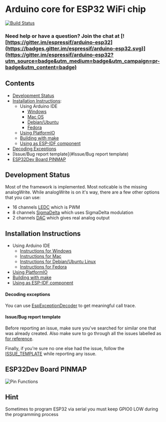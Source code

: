 # Arduino core for ESP32 WiFi chip

[![Build Status](https://travis-ci.org/espressif/arduino-esp32.svg?branch=master)](https://travis-ci.org/espressif/arduino-esp32)

### Need help or have a question? Join the chat at [![https://gitter.im/espressif/arduino-esp32](https://badges.gitter.im/espressif/arduino-esp32.svg)](https://gitter.im/espressif/arduino-esp32?utm_source=badge&utm_medium=badge&utm_campaign=pr-badge&utm_content=badge)

## Contents
- [Development Status](#development-status)
- [Installation Instructions](#installation-instructions):
  + Using Arduino IDE
    + [Windows](https://github.com/espressif/arduino-esp32/blob/master/doc/arduino-ide/windows.md)
    + [Mac OS](https://github.com/espressif/arduino-esp32/blob/master/doc/arduino-ide/mac.md)
    + [Debian/Ubuntu](https://github.com/espressif/arduino-esp32/blob/master/doc/arduino-ide/debian_ubuntu.md)
    + [Fedora](https://github.com/espressif/arduino-esp32/blob/master/doc/arduino-ide/fedora.md)
  + [Using PlatformIO](doc/platformio.md)
  + [Building with make](doc/make.md)
  + [Using as ESP-IDF component](doc/esp-idf_component.md)
- [Decoding Exceptions](#decoding-exceptions)
- [Issue/Bug report template](#Issue/Bug report template)
- [ESP32Dev Board PINMAP](#esp32dev-board-pinmap)

## Development Status
Most of the framework is implemented. Most noticable is the missing analogWrite. While analogWrite is on it's way, there are a few other options that you can use:
- 16 channels [LEDC](https://github.com/espressif/arduino-esp32/blob/master/cores/esp32/esp32-hal-ledc.h) which is PWM
- 8 channels [SigmaDelta](https://github.com/espressif/arduino-esp32/blob/master/cores/esp32/esp32-hal-sigmadelta.h) which uses SigmaDelta modulation
- 2 channels [DAC](https://github.com/espressif/arduino-esp32/blob/master/cores/esp32/esp32-hal-dac.h) which gives real analog output

## Installation Instructions

- Using Arduino IDE
  + [Instructions for Windows](doc/arduino-ide/windows.md)
  + [Instructions for Mac](doc/arduino-ide/mac.md)
  + [Instructions for Debian/Ubuntu Linux](doc/arduino-ide/debian_ubuntu.md)
  + [Instructions for Fedora](doc/arduino-ide/fedora.md)
- [Using PlatformIO](doc/platformio.md)
- [Building with make](doc/make.md)
- [Using as ESP-IDF component](doc/esp-idf_component.md)

#### Decoding exceptions

You can use [EspExceptionDecoder](https://github.com/me-no-dev/EspExceptionDecoder) to get meaningful call trace.

#### Issue/Bug report template
Before reporting an issue, make sure you've searched for similar one that was already created. Also make sure to go through all the issues labelled as [for reference](https://github.com/espressif/arduino-esp32/issues?utf8=%E2%9C%93&q=is%3Aissue%20label%3A%22for%20reference%22%20).

Finally, if you're sure no one else had the issue, follow the [ISSUE_TEMPLATE](https://github.com/espressif/arduino-esp32/blob/master/ISSUE_TEMPLATE.md) while reporting any issue.


## ESP32Dev Board PINMAP

![Pin Functions](doc/esp32_pinmap.png)

## Hint

Sometimes to program ESP32 via serial you must keep GPIO0 LOW during the programming process
